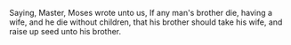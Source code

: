 Saying, Master, Moses wrote unto us, If any man's brother die, having a wife, and he die without children, that his brother should take his wife, and raise up seed unto his brother.
